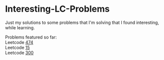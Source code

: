 # Interesting-LC-Problems
Just my solutions to some problems that I'm solving that I found interesting, while learning.

Problems featured so far:  
Leetcode [474](https://leetcode.com/problems/ones-and-zeroes/description/)  
Leetcode [15](https://leetcode.com/problems/3sum/description/)  
Leetcode [300](https://leetcode.com/problems/longest-increasing-subsequence/) 
